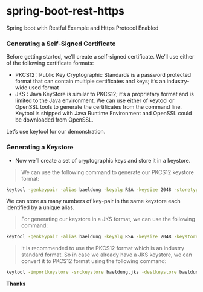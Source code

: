 # spring-boot-rest-https
Spring boot with Restful Example and Https Protocol Enabled

### Generating a Self-Signed Certificate
Before getting started, we’ll create a self-signed certificate. We’ll use either of the following certificate formats:

* PKCS12 : 
Public Key Cryptographic Standards is a password protected format that can contain multiple certificates and keys; it’s an industry-wide used format
* JKS : 
Java KeyStore is similar to PKCS12; it’s a proprietary format and is limited to the Java environment.
We can use either of keytool or OpenSSL tools to generate the certificates from the command line. Keytool is shipped with Java Runtime Environment and OpenSSL could be downloaded from OpenSSL.

Let’s use keytool for our demonstration.

### Generating a Keystore
- Now we’ll create a set of cryptographic keys and store it in a keystore.

> We can use the following command to generate our PKCS12 keystore format:
  ```sh
  keytool -genkeypair -alias baeldung -keyalg RSA -keysize 2048 -storetype PKCS12 -keystore baeldung.p12 -validity 3650
  ```
  We can store as many numbers of key-pair in the same keystore each identified by a unique alias.

> For generating our keystore in a JKS format, we can use the following command:
  ```sh
  keytool -genkeypair -alias baeldung -keyalg RSA -keysize 2048 -keystore baeldung.jks -validity 3650
  ```

> It is recommended to use the PKCS12 format which is an industry standard format. So in case we already have a JKS keystore, we can         convert it to PKCS12 format using the following command:
  ```sh
  keytool -importkeystore -srckeystore baeldung.jks -destkeystore baeldung.p12 -deststoretype pkcs12
  ```

**Thanks**

[//]: # (These are reference links used in the body of this note and get stripped out when the markdown processor does its job. There is no need to format nicely because it shouldn't be seen. Thanks SO - http://stackoverflow.com/questions/4823468/store-comments-in-markdown-syntax)

[Keytool]: <https://docs.oracle.com/javase/6/docs/technotes/tools/solaris/keytool.html>
[OpenSSL]: <https://www.openssl.org/>
